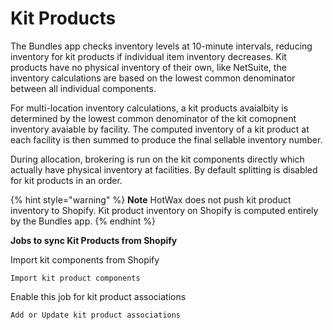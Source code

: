 # Kit Products

The Bundles app checks inventory levels at 10-minute intervals, reducing inventory for kit products if individual item inventory decreases.
Kit products have no physical inventory of their own, like NetSuite, the inventory calculations are based on the lowest common denominator between all individual components.

For multi-location inventory calculations, a kit products avaialbity is determined by the lowest common denominator of the kit comopnent inventory avaiable by facility. The computed inventory of a kit product at each facility is then summed to produce the final sellable inventory number.

During allocation, brokering is run on the kit components directly which actually have physical inventory at facilities. By default splitting is disabled for kit products in an order.

{% hint style="warning" %}
**Note** HotWax does not push kit product inventory to Shopify. Kit product inventory on Shopify is computed entirely by the Bundles app.
{% endhint %}

**Jobs to sync Kit Products from Shopify**

Import kit components from Shopify
```
Import kit product components
```

Enable this job for kit product associations
```
Add or Update kit product associations
```
